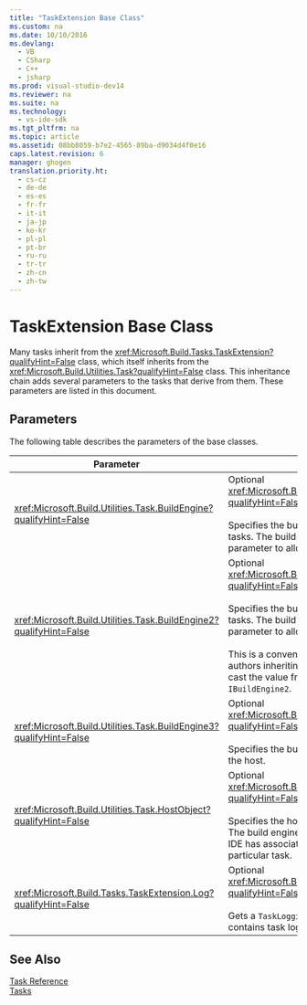 ```yaml
---
title: "TaskExtension Base Class"
ms.custom: na
ms.date: 10/10/2016
ms.devlang: 
  - VB
  - CSharp
  - C++
  - jsharp
ms.prod: visual-studio-dev14
ms.reviewer: na
ms.suite: na
ms.technology: 
  - vs-ide-sdk
ms.tgt_pltfrm: na
ms.topic: article
ms.assetid: 08bb8059-b7e2-4565-89ba-d9034d4f0e16
caps.latest.revision: 6
manager: ghogen
translation.priority.ht: 
  - cs-cz
  - de-de
  - es-es
  - fr-fr
  - it-it
  - ja-jp
  - ko-kr
  - pl-pl
  - pt-br
  - ru-ru
  - tr-tr
  - zh-cn
  - zh-tw
---
```

# TaskExtension Base Class
Many tasks inherit from the <xref:Microsoft.Build.Tasks.TaskExtension?qualifyHint=False> class, which itself inherits from the <xref:Microsoft.Build.Utilities.Task?qualifyHint=False> class. This inheritance chain adds several parameters to the tasks that derive from them. These parameters are listed in this document.  
  
## Parameters  
 The following table describes the parameters of the base classes.  
  
|Parameter|Description|  
|---------------|-----------------|  
|<xref:Microsoft.Build.Utilities.Task.BuildEngine?qualifyHint=False>|Optional <xref:Microsoft.Build.Framework.IBuildEngine?qualifyHint=False> parameter.<br /><br /> Specifies the build engine interface available to tasks. The build engine automatically sets this parameter to allow tasks to call back into it.|  
|<xref:Microsoft.Build.Utilities.Task.BuildEngine2?qualifyHint=False>|Optional <xref:Microsoft.Build.Framework.IBuildEngine2?qualifyHint=False> parameter.<br /><br /> Specifies the build engine interface available to tasks. The build engine automatically sets this parameter to allow tasks to call back into it.<br /><br /> This is a convenience property so that task authors inheriting from this class do not have to cast the value from `IBuildEngine` to `IBuildEngine2`.|  
|<xref:Microsoft.Build.Utilities.Task.BuildEngine3?qualifyHint=False>|Optional <xref:Microsoft.Build.Framework.IBuildEngine3?qualifyHint=False> parameter.<br /><br /> Specifies the build engine interface provided by the host.|  
|<xref:Microsoft.Build.Utilities.Task.HostObject?qualifyHint=False>|Optional <xref:Microsoft.Build.Framework.ITaskHost?qualifyHint=False> parameter.<br /><br /> Specifies the host object instance (can be null). The build engine sets this property if the host IDE has associated a host object with this particular task.|  
|<xref:Microsoft.Build.Tasks.TaskExtension.Log?qualifyHint=False>|Optional <xref:Microsoft.Build.Utilities.TaskLoggingHelper?qualifyHint=False> read-only parameter.<br /><br /> Gets a `TaskLoggingHelperExtension` object that contains task logging methods.|  
  
## See Also  
 [Task Reference](../VS_IDE/MSBuild-Task-Reference.md)   
 [Tasks](../VS_IDE/MSBuild-Tasks.md)